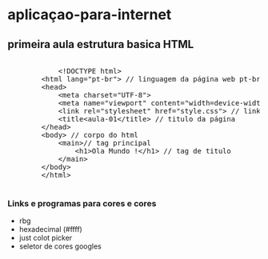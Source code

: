 # aplicaçao-para-internet

## primeira aula estrutura basica HTML

<pre>
            
            &lt!DOCTYPE html&gt
        &lthtml lang="pt-br"&gt // linguagem da página web pt-br 
        &lthead&gt
            &ltmeta charset="UTF-8"&gt
            &ltmeta name="viewport" content="width=device-width, initial-scale=1.0"&gt
            &ltlink rel="stylesheet" href="style.css"&gt // link de style
            &lttitle&ltaula-01&lt/title&gt // titulo da página 
        &lt/head&gt
        &ltbody&gt // corpo do html
            &ltmain&gt// tag principal 
                &lth1&gtOla Mundo !&lt/h1&gt // tag de titulo 
            &lt/main&gt
        &lt/body&gt
        &lt/html&gt

</pre> 

### Links e programas para cores e cores

- rbg 
- hexadecimal (#ffff)
- just colot picker
- seletor de cores googles






